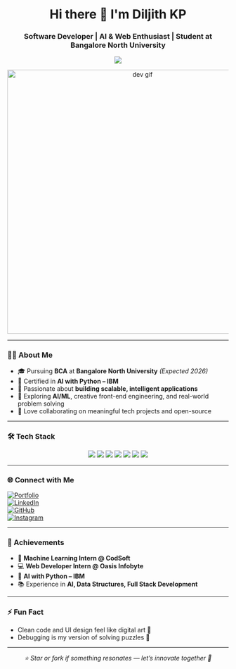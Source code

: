 <h1 align="center">Hi there 👋 I'm Diljith KP</h1>

<h3 align="center">Software Developer | AI & Web Enthusiast | Student at Bangalore North University</h3>

<p align="center">
  <img src="https://readme-typing-svg.herokuapp.com?center=true&vCenter=true&color=36BCF7&lines=Software+Developer+%F0%9F%92%BB;AI+%26+ML+Explorer+%F0%9F%A7%96;Creative+Tech+Thinker+%F0%9F%92%A1;Lifelong+Learner+%F0%9F%93%9A;Building+Digital+Solutions+%F0%9F%9A%80" />
</p>

<p align="center">
  <img src="https://res.cloudinary.com/dptj37ebu/image/upload/v1753903137/68747470733a2f2f63646e2e6472696262626c652e636f6d2f75736572732f313136323037372f7.gif" alt="dev gif" width="600"/>
</p>

---

### 👨‍💻 About Me

- 🎓 Pursuing **BCA** at **Bangalore North University** *(Expected 2026)*
- 📘 Certified in **AI with Python – IBM**
- 🚀 Passionate about **building scalable, intelligent applications**
- 🧠 Exploring **AI/ML**, creative front-end engineering, and real-world problem solving
- 🤝 Love collaborating on meaningful tech projects and open-source

---

### 🛠️ Tech Stack

<p align="center">
  <img src="https://img.shields.io/badge/HTML5-E34F26?style=for-the-badge&logo=html5&logoColor=white" />
  <img src="https://img.shields.io/badge/CSS3-1572B6?style=for-the-badge&logo=css3&logoColor=white" />
  <img src="https://img.shields.io/badge/JavaScript-F7DF1E?style=for-the-badge&logo=javascript&logoColor=black" />
  <img src="https://img.shields.io/badge/Python-3776AB?style=for-the-badge&logo=python&logoColor=white" />
  <img src="https://img.shields.io/badge/Java-ED8B00?style=for-the-badge&logo=java&logoColor=white" />
  <img src="https://img.shields.io/badge/C-00599C?style=for-the-badge&logo=c&logoColor=white" />
  <img src="https://img.shields.io/badge/Git-F05032?style=for-the-badge&logo=git&logoColor=white" />
</p>

---

### 🌐 Connect with Me

[![Portfolio](https://img.shields.io/badge/Portfolio-diljith.in-orange?style=for-the-badge&logo=firefox&logoColor=white)](https://diljith.in)  
[![LinkedIn](https://img.shields.io/badge/LinkedIn-0A66C2?style=for-the-badge&logo=linkedin&logoColor=white)](https://www.linkedin.com/in/diljithkp)  
[![GitHub](https://img.shields.io/badge/GitHub-171515?style=for-the-badge&logo=github&logoColor=white)](https://github.com/diljithkp)  
[![Instagram](https://img.shields.io/badge/Instagram-E4405F?style=for-the-badge&logo=instagram&logoColor=white)](https://instagram.com/diljith_kp_)  

---

### 🏅 Achievements

- 🤖 **Machine Learning Intern @ CodSoft**
- 💻 **Web Developer Intern @ Oasis Infobyte**
- 🧠 **AI with Python – IBM**
- 📚 Experience in **AI, Data Structures, Full Stack Development**

---

### ⚡ Fun Fact

- Clean code and UI design feel like digital art 🎨  
- Debugging is my version of solving puzzles 🧩

---

<p align="center">
  <em>⭐ Star or fork if something resonates — let’s innovate together 🚀</em>
</p>
